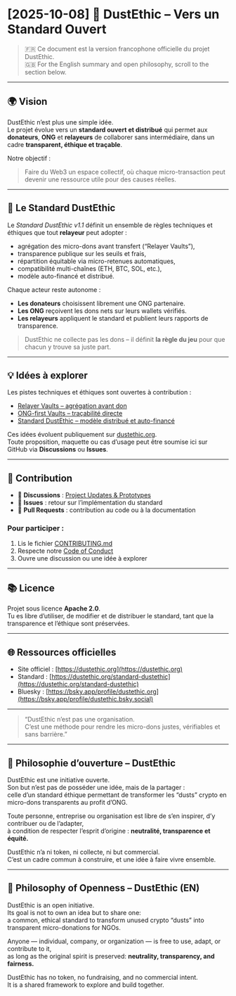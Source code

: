# [2025-10-08] 🧩 DustEthic – Vers un Standard Ouvert

> 🇫🇷 Ce document est la version francophone officielle du projet DustEthic.  
> 🇬🇧 For the English summary and open philosophy, scroll to the section below.

---

## 🌍 Vision

DustEthic n’est plus une simple idée.  
Le projet évolue vers un **standard ouvert et distribué** qui permet aux **donateurs**, **ONG** et **relayeurs** de collaborer sans intermédiaire, dans un cadre **transparent, éthique et traçable**.

Notre objectif :
> Faire du Web3 un espace collectif, où chaque micro-transaction peut devenir une ressource utile pour des causes réelles.

---

## 🧩 Le Standard DustEthic

Le *Standard DustEthic v1.1* définit un ensemble de règles techniques et éthiques que tout **relayeur** peut adopter :

- agrégation des micro-dons avant transfert (“Relayer Vaults”),
- transparence publique sur les seuils et frais,
- répartition équitable via micro-retenues automatiques,
- compatibilité multi-chaînes (ETH, BTC, SOL, etc.),
- modèle auto-financé et distribué.

Chaque acteur reste autonome :

- **Les donateurs** choisissent librement une ONG partenaire.  
- **Les ONG** reçoivent les dons nets sur leurs wallets vérifiés.  
- **Les relayeurs** appliquent le standard et publient leurs rapports de transparence.

> DustEthic ne collecte pas les dons – il définit **la règle du jeu** pour que chacun y trouve sa juste part.

---

## 💡 Idées à explorer

Les pistes techniques et éthiques sont ouvertes à contribution :

- [Relayer Vaults – agrégation avant don](https://dustethic.org/idees-a-explorer)  
- [ONG-first Vaults – traçabilité directe](https://dustethic.org/idees-a-explorer)  
- [Standard DustEthic – modèle distribué et auto-financé](https://dustethic.org/standard-dustethic)

Ces idées évoluent publiquement sur [dustethic.org](https://dustethic.org).  
Toute proposition, maquette ou cas d’usage peut être soumise ici sur GitHub via **Discussions** ou **Issues**.

---

## 🧠 Contribution

- 💬 **Discussions** : [Project Updates & Prototypes](https://github.com/DustEthic/dustethic/discussions)  
- 🔧 **Issues** : retour sur l’implémentation du standard  
- 📄 **Pull Requests** : contribution au code ou à la documentation  

### Pour participer :
1. Lis le fichier [CONTRIBUTING.md](CONTRIBUTING.md)  
2. Respecte notre [Code of Conduct](CODE_OF_CONDUCT.md)  
3. Ouvre une discussion ou une idée à explorer  

---

## 📚 Licence

Projet sous licence **Apache 2.0**.  
Tu es libre d’utiliser, de modifier et de distribuer le standard, tant que la transparence et l’éthique sont préservées.

---

## 🌐 Ressources officielles

- Site officiel : [https://dustethic.org](https://dustethic.org)  
- Standard : [https://dustethic.org/standard-dustethic](https://dustethic.org/standard-dustethic)  
- Bluesky : [https://bsky.app/profile/dustethic.org](https://bsky.app/profile/dustethic.bsky.social)

---

> “DustEthic n’est pas une organisation.  
> C’est une méthode pour rendre les micro-dons justes, vérifiables et sans barrière.”

---

## 🌱 Philosophie d’ouverture – DustEthic

DustEthic est une initiative ouverte.  
Son but n’est pas de posséder une idée, mais de la partager :  
celle d’un standard éthique permettant de transformer les “dusts” crypto en micro-dons transparents au profit d’ONG.  

Toute personne, entreprise ou organisation est libre de s’en inspirer, d’y contribuer ou de l’adapter,  
à condition de respecter l’esprit d’origine : **neutralité, transparence et équité.**  

DustEthic n’a ni token, ni collecte, ni but commercial.  
C’est un cadre commun à construire, et une idée à faire vivre ensemble.  

---

## 🌱 Philosophy of Openness – DustEthic (EN)

DustEthic is an open initiative.  
Its goal is not to own an idea but to share one:  
a common, ethical standard to transform unused crypto “dusts” into transparent micro-donations for NGOs.  

Anyone — individual, company, or organization — is free to use, adapt, or contribute to it,  
as long as the original spirit is preserved: **neutrality, transparency, and fairness.**  

DustEthic has no token, no fundraising, and no commercial intent.  
It is a shared framework to explore and build together.
